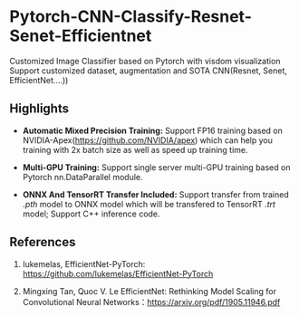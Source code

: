 # Pytorch-CNN-Classify-Resnet-Senet-Efficientnet
Customized Image Classifier based on Pytorch with visdom visualization Support customized dataset, augmentation and SOTA CNN(Resnet, Senet, EfficientNet....))

## Highlights

- **Automatic Mixed Precision Training:** Support FP16 training based on NVIDIA-Apex(https://github.com/NVIDIA/apex) which can help you training with 2x batch size as well as speed up training time.

- **Multi-GPU Training:** Support single server multi-GPU training based on Pytorch nn.DataParallel module.

- **ONNX And TensorRT Transfer Included:** Support transfer from trained *.pth* model to ONNX model which will be transfered to TensorRT *.trt* model; Support C++ inference code.





## References

1. lukemelas, EfficientNet-PyTorch: https://github.com/lukemelas/EfficientNet-PyTorch

2. Mingxing Tan, Quoc V. Le EfficientNet: Rethinking Model Scaling for Convolutional Neural Networks：https://arxiv.org/pdf/1905.11946.pdf



